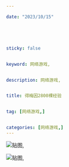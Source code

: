 ```yaml
---

date: "2023/10/15"





sticky: false


keyword: 网络游戏,


description: 网络游戏,


title: 得梅因2800裸经验


tag: [网络游戏,]


categories: [网络游戏,]
---
```

![贴图](/游戏截图/FQV@HCOBPE5F5S$L64~4`H.png),

![贴图](/游戏截图/JMIIZ1PRGB82@RVWN3PB{X4.png),

